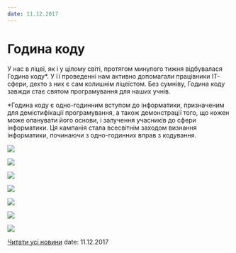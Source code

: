 ```yaml
---
date: 11.12.2017
---
```

# Година коду

У нас в ліцеї, як і у цілому світі, протягом минулого тижня відбувалася Година коду*. У її проведенні нам активно допомагали працівники IT-сфери, дехто з них є сам колишнім ліцеїстом. Без сумніву, Година коду завжди стає святом програмування для наших учнів.

*Година коду є одно-годинним вступом до інформатики, призначеним для демістифікації програмування, а також демонстрації того, що кожен може опанувати його основи, і залучення учасників до сфери інформатики. Ця кампанія стала всесвітнім заходом визнання інформатики, починаючи з одно-годинних вправ з кодування.

![](/images/blog/година-коду/25271134_1510590749048118_423222452_o.jpg)

![](/images/blog/година-коду/25285805_1510591275714732_587055055_o.jpg)

![](/images/blog/година-коду/25286172_1510591619048031_2036903321_o.jpg)

![](/images/blog/година-коду/25319765_1510591712381355_1834793306_o.jpg)

![](/images/blog/година-коду/25286088_1510589979048195_200285432_o.jpg)

![](/images/blog/година-коду/25317261_1510590425714817_1967228582_o.jpg)

![](/images/blog/година-коду/25285782_1510591099048083_1840062613_o.jpg)

[Читати усі новини](/news)
date: 11.12.2017
